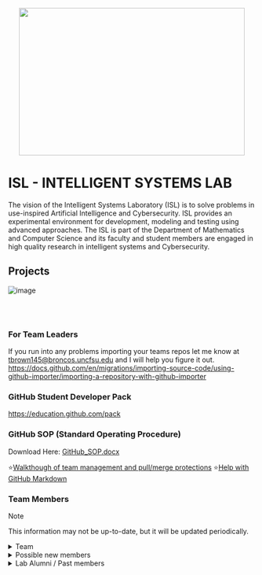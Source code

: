 <p align="center">
  <img width="460" height="300" src="https://github.com/ISL-INTELLIGENT-SYSTEMS-LAB/.github/assets/78773029/f90d7f2f-1d96-4333-9637-3b988f92104e">
</p>

# ISL - INTELLIGENT SYSTEMS LAB
The vision of the Intelligent Systems Laboratory (ISL) is to solve problems in use-inspired 
Artificial Intelligence and Cybersecurity. ISL provides an experimental environment for 
development, modeling and testing using advanced approaches. The ISL is part of the 
Department of Mathematics and Computer Science and its faculty and student members are 
engaged in high quality research in intelligent systems and Cybersecurity.

## Projects
![image](https://github.com/ISL-INTELLIGENT-SYSTEMS-LAB/.github-private/assets/78773029/ed59ae76-d984-4c41-9638-a2e4f8f230b5)


<br><br>

### For Team Leaders
If you run into any problems importing your teams repos let me know at tbrown145@broncos.uncfsu.edu and I will help you figure it out.
https://docs.github.com/en/migrations/importing-source-code/using-github-importer/importing-a-repository-with-github-importer

### GitHub Student Developer Pack
https://education.github.com/pack

### GitHub SOP (Standard Operating Procedure)
Download Here: [GitHub_SOP.docx](https://github.com/ISL-INTELLIGENT-SYSTEMS-LAB/.github/files/12774045/GitHub_SOP.docx)

⭐[Walkthough of team management and pull/merge protections](https://learntheweb.courses/courses/web-dev-6/github-project-setup/)
⭐[Help with GitHub Markdown](https://pandao.github.io/editor.md/en.html)

### Team Members
>[!NOTE]
> This information may not be up-to-date, but it will be updated periodically.

<details>
<summary>Team</summary>

![image](https://github.com/ISL-INTELLIGENT-SYSTEMS-LAB/.github/assets/78773029/c82ba66a-8b7e-4c39-96ca-cba565893df0)
</details>

<details>
<summary>Possible new members</summary>
  
![image](https://github.com/ISL-INTELLIGENT-SYSTEMS-LAB/.github/assets/78773029/c344a776-96c4-4096-b849-33577c97d9bf)
</details>

<details>
<summary>Lab Alumni / Past members</summary>
  
![image](https://github.com/ISL-INTELLIGENT-SYSTEMS-LAB/.github/assets/78773029/af0ebfc3-2dda-427d-bb7b-b6244d15ed92)
</details>
